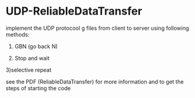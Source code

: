 # UDP-ReliableDataTransfer
implement the UDP protocool g files from client to server using following methods:
1) GBN (go back N)

2) Stop and wait 

3)selective repeat

see the PDF (ReliableDataTransfer) for more information and to get the steps of starting the code
